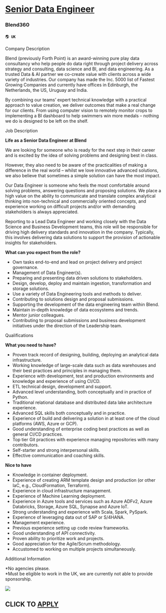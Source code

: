 # [Senior Data Engineer](https://www.remotewlb.com/apply/senior-data-engineer-64634)  
### Blend360  
#### `🌎 UK`  

  
  

Company Description

Blend (previously Forth Point) is an award-winning pure play data consultancy who help people do data right through project delivery across strategy and consulting, data science and BI, and data engineering. As a trusted Data & AI partner we co-create value with clients across a wide variety of industries. Our company has made the Inc. 5000 list of Fastest Growing Companies and currently have offices in Edinburgh, the Netherlands, the US, Uruguay and India.

By combining our teams’ expert technical knowledge with a practical approach to value creation, we deliver outcomes that make a real change for our clients. From using computer vision to remotely monitor crops to implementing a BI dashboard to help swimmers win more medals – nothing we do is designed to be left on the shelf.

  
  

Job Description

**Life as a Senior Data Engineer at Blend**

We are looking for someone who is ready for the next step in their career and is excited by the idea of solving problems and designing best in class.

However, they also need to be aware of the practicalities of making a difference in the real world – whilst we love innovative advanced solutions, we also believe that sometimes a simple solution can have the most impact.

Our Data Engineer is someone who feels the most comfortable around solving problems, answering questions and proposing solutions. We place a high value on the ability to communicate and translate complex analytical thinking into non-technical and commercially oriented concepts, and experience working on difficult projects and/or with demanding stakeholders is always appreciated.

Reporting to a Lead Data Engineer and working closely with the Data Science and Business Development teams, this role will be responsible for driving high delivery standards and innovation in the company. Typically, this involves delivering data solutions to support the provision of actionable insights for stakeholders.

**What can you expect from the role?**

  * Own tasks end-to-end and lead on project delivery and project governance.
  * Management of Data Engineer(s).
  * Preparing and presenting data driven solutions to stakeholders.
  * Design, develop, deploy and maintain ingestion, transformation and storage solutions.
  * Use a variety of Data Engineering tools and methods to deliver.
  * Contributing to solutions design and proposal submissions.
  * Supporting the development of the data engineering team within Blend.
  * Maintain in-depth knowledge of data ecosystems and trends.
  * Mentor junior colleagues.
  * Contributing to proposal submissions and business development initiatives under the direction of the Leadership team.

  
  

Qualifications

**What you need to have?**

  * Proven track record of designing, building, deploying an analytical data infrastructure. 
  * Working knowledge of large-scale data such as data warehouses and their best practices and principles in managing them.
  * Experience with development, test and production environments and knowledge and experience of using CI/CD.
  * ETL technical design, development and support.
  * Advanced level understanding, both conceptually and in practice of Python. 
  * Traditional relational database and distributed data lake architecture experience. 
  * Advanced SQL skills both conceptually and in practice. 
  * Experience of build and delivering a solution in at least one of the cloud platforms (AWS, Azure or GCP). 
  * Good understanding of enterprise coding best practices as well as general CI/CD practices. 
  * Top tier Git practices with experience managing repositories with many contributors. 
  * Self-starter and strong interpersonal skills. 
  * Effective communication and coaching skills. 

**Nice to have**

  * Knowledge in container deployment.
  * Experience of creating ARM template design and production (or other IaC, e.g., CloudFormation, Terraform).
  * Experience in cloud infrastructure management.
  * Experience of Machine Learning deployment.
  * Experience in Azure tools and services such as Azure ADFv2, Azure Databricks, Storage, Azure SQL, Synapse and Azure IoT.
  * Strong understanding and experience with Scala, Spark, PySpark.
  * Experience of leveraging data out of SAP or S/4HANA.
  * Management experience.
  * Previous experience setting up code review frameworks.
  * Good understanding of API connectivity.
  * Proven ability to prioritize work and projects.
  * Good appreciation for the Agile/Scrum methodology.
  * Accustomed to working on multiple projects simultaneously.

  
  

Additional Information

*No agencies please.  
*Must be eligible to work in the UK, we are currently not able to provide sponsorship. 

![](https://remotive.com/job/track/1899437/blank.gif?source=public_api)  
## CLICK TO [APPLY](https://www.remotewlb.com/apply/senior-data-engineer-64634)

